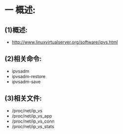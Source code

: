 # 一 概述:
## (1)概述:
- http://www.linuxvirtualserver.org/software/ipvs.html

## (2)相关命令:
- ipvsadm
- ipvsadm-restore
- ipvsadm-save

## (3)相关文件:
- /proc/net/ip_vs
- /proc/net/ip_vs_app
- /proc/net/ip_vs_conn
- /proc/net/ip_vs_stats



